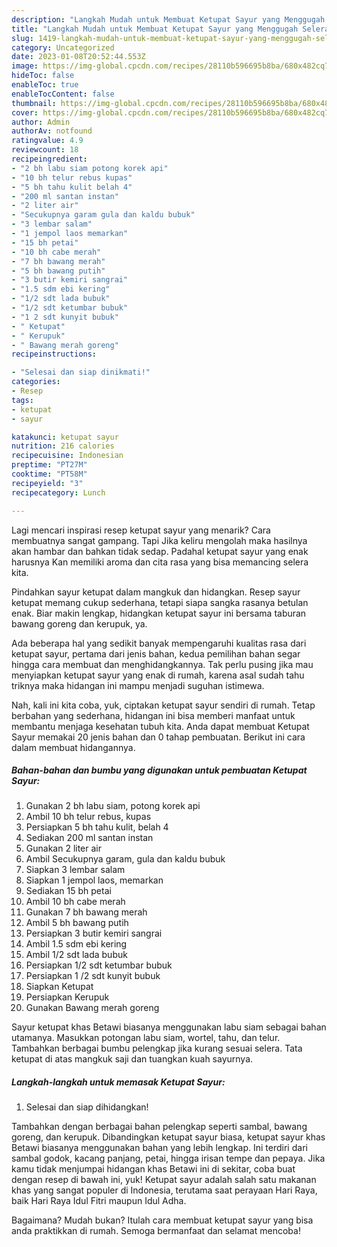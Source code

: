 ```yaml
---
description: "Langkah Mudah untuk Membuat Ketupat Sayur yang Menggugah Selera, Buat Buka Puasa}"
title: "Langkah Mudah untuk Membuat Ketupat Sayur yang Menggugah Selera, Buat Buka Puasa}"
slug: 1419-langkah-mudah-untuk-membuat-ketupat-sayur-yang-menggugah-selera-buat-buka-puasa
category: Uncategorized
date: 2023-01-08T20:52:44.553Z
image: https://img-global.cpcdn.com/recipes/28110b596695b8ba/680x482cq70/ketupat-sayur-foto-resep-utama.jpg
hideToc: false
enableToc: true
enableTocContent: false
thumbnail: https://img-global.cpcdn.com/recipes/28110b596695b8ba/680x482cq70/ketupat-sayur-foto-resep-utama.jpg
cover: https://img-global.cpcdn.com/recipes/28110b596695b8ba/680x482cq70/ketupat-sayur-foto-resep-utama.jpg
author: Admin
authorAv: notfound
ratingvalue: 4.9
reviewcount: 18
recipeingredient:
- "2 bh labu siam potong korek api"
- "10 bh telur rebus kupas"
- "5 bh tahu kulit belah 4"
- "200 ml santan instan"
- "2 liter air"
- "Secukupnya garam gula dan kaldu bubuk"
- "3 lembar salam"
- "1 jempol laos memarkan"
- "15 bh petai"
- "10 bh cabe merah"
- "7 bh bawang merah"
- "5 bh bawang putih"
- "3 butir kemiri sangrai"
- "1.5 sdm ebi kering"
- "1/2 sdt lada bubuk"
- "1/2 sdt ketumbar bubuk"
- "1 2 sdt kunyit bubuk"
- " Ketupat"
- " Kerupuk"
- " Bawang merah goreng"
recipeinstructions:

- "Selesai dan siap dinikmati!"
categories:
- Resep
tags:
- ketupat
- sayur

katakunci: ketupat sayur 
nutrition: 216 calories
recipecuisine: Indonesian
preptime: "PT27M"
cooktime: "PT58M"
recipeyield: "3"
recipecategory: Lunch

---
```



Lagi mencari inspirasi resep ketupat sayur yang menarik? Cara membuatnya sangat gampang. Tapi Jika keliru mengolah maka hasilnya akan hambar dan bahkan tidak sedap. Padahal ketupat sayur yang enak harusnya Kan memiliki aroma dan cita rasa yang bisa memancing selera kita.


Pindahkan sayur ketupat dalam mangkuk dan hidangkan. Resep sayur ketupat memang cukup sederhana, tetapi siapa sangka rasanya betulan enak. Biar makin lengkap, hidangkan ketupat sayur ini bersama taburan bawang goreng dan kerupuk, ya.

Ada beberapa hal yang sedikit banyak mempengaruhi kualitas rasa dari ketupat sayur, pertama dari jenis bahan, kedua pemilihan bahan segar hingga cara membuat dan menghidangkannya. Tak perlu pusing jika mau menyiapkan ketupat sayur yang enak di rumah, karena asal sudah tahu triknya maka hidangan ini mampu menjadi suguhan istimewa.


Nah, kali ini kita coba, yuk, ciptakan ketupat sayur sendiri di rumah. Tetap berbahan yang sederhana, hidangan ini bisa memberi manfaat untuk membantu menjaga kesehatan tubuh kita. Anda dapat membuat Ketupat Sayur memakai 20 jenis bahan dan 0 tahap pembuatan. Berikut ini cara dalam membuat hidangannya.

<!--inarticleads1-->

##### Bahan-bahan dan bumbu yang digunakan untuk pembuatan Ketupat Sayur:

1. Gunakan 2 bh labu siam, potong korek api
1. Ambil 10 bh telur rebus, kupas
1. Persiapkan 5 bh tahu kulit, belah 4
1. Sediakan 200 ml santan instan
1. Gunakan 2 liter air
1. Ambil Secukupnya garam, gula dan kaldu bubuk
1. Siapkan 3 lembar salam
1. Siapkan 1 jempol laos, memarkan
1. Sediakan 15 bh petai
1. Ambil 10 bh cabe merah
1. Gunakan 7 bh bawang merah
1. Ambil 5 bh bawang putih
1. Persiapkan 3 butir kemiri sangrai
1. Ambil 1.5 sdm ebi kering
1. Ambil 1/2 sdt lada bubuk
1. Persiapkan 1/2 sdt ketumbar bubuk
1. Persiapkan 1 /2 sdt kunyit bubuk
1. Siapkan  Ketupat
1. Persiapkan  Kerupuk
1. Gunakan  Bawang merah goreng


Sayur ketupat khas Betawi biasanya menggunakan labu siam sebagai bahan utamanya. Masukkan potongan labu siam, wortel, tahu, dan telur. Tambahkan berbagai bumbu pelengkap jika kurang sesuai selera. Tata ketupat di atas mangkuk saji dan tuangkan kuah sayurnya. 

<!--inarticleads2-->

##### Langkah-langkah untuk memasak Ketupat Sayur:


1. Selesai dan siap dihidangkan!

Tambahkan dengan berbagai bahan pelengkap seperti sambal, bawang goreng, dan kerupuk. Dibandingkan ketupat sayur biasa, ketupat sayur khas Betawi biasanya menggunakan bahan yang lebih lengkap. Ini terdiri dari sambal godok, kacang panjang, petai, hingga irisan tempe dan pepaya. Jika kamu tidak menjumpai hidangan khas Betawi ini di sekitar, coba buat dengan resep di bawah ini, yuk! Ketupat sayur adalah salah satu makanan khas yang sangat populer di Indonesia, terutama saat perayaan Hari Raya, baik Hari Raya Idul Fitri maupun Idul Adha. 

Bagaimana? Mudah bukan? Itulah cara membuat ketupat sayur yang bisa anda praktikkan di rumah. Semoga bermanfaat dan selamat mencoba!
